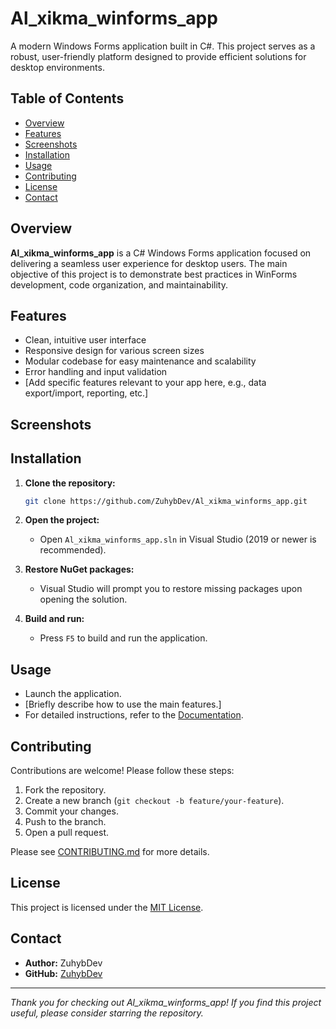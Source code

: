 # Al_xikma_winforms_app

A modern Windows Forms application built in C#. This project serves as a robust, user-friendly platform designed to provide efficient solutions for desktop environments. 

## Table of Contents

- [Overview](#overview)
- [Features](#features)
- [Screenshots](#screenshots)
- [Installation](#installation)
- [Usage](#usage)
- [Contributing](#contributing)
- [License](#license)
- [Contact](#contact)

## Overview

**Al_xikma_winforms_app** is a C# Windows Forms application focused on delivering a seamless user experience for desktop users. The main objective of this project is to demonstrate best practices in WinForms development, code organization, and maintainability.

## Features

- Clean, intuitive user interface
- Responsive design for various screen sizes
- Modular codebase for easy maintenance and scalability
- Error handling and input validation
- [Add specific features relevant to your app here, e.g., data export/import, reporting, etc.]

## Screenshots

<!-- Add screenshots of the app here -->
<!-- 
![Main Screen](screenshots/main_screen.png)
-->

## Installation

1. **Clone the repository:**
   ```bash
   git clone https://github.com/ZuhybDev/Al_xikma_winforms_app.git
   ```

2. **Open the project:**
   - Open `Al_xikma_winforms_app.sln` in Visual Studio (2019 or newer is recommended).

3. **Restore NuGet packages:**
   - Visual Studio will prompt you to restore missing packages upon opening the solution.

4. **Build and run:**
   - Press `F5` to build and run the application.

## Usage

- Launch the application.
- [Briefly describe how to use the main features.]
- For detailed instructions, refer to the [Documentation](docs/).

## Contributing

Contributions are welcome! Please follow these steps:

1. Fork the repository.
2. Create a new branch (`git checkout -b feature/your-feature`).
3. Commit your changes.
4. Push to the branch.
5. Open a pull request.

Please see [CONTRIBUTING.md](CONTRIBUTING.md) for more details.

## License

This project is licensed under the [MIT License](LICENSE).

## Contact

- **Author:** ZuhybDev
- **GitHub:** [ZuhybDev](https://github.com/ZuhybDev)

---

_Thank you for checking out Al_xikma_winforms_app! If you find this project useful, please consider starring the repository._
